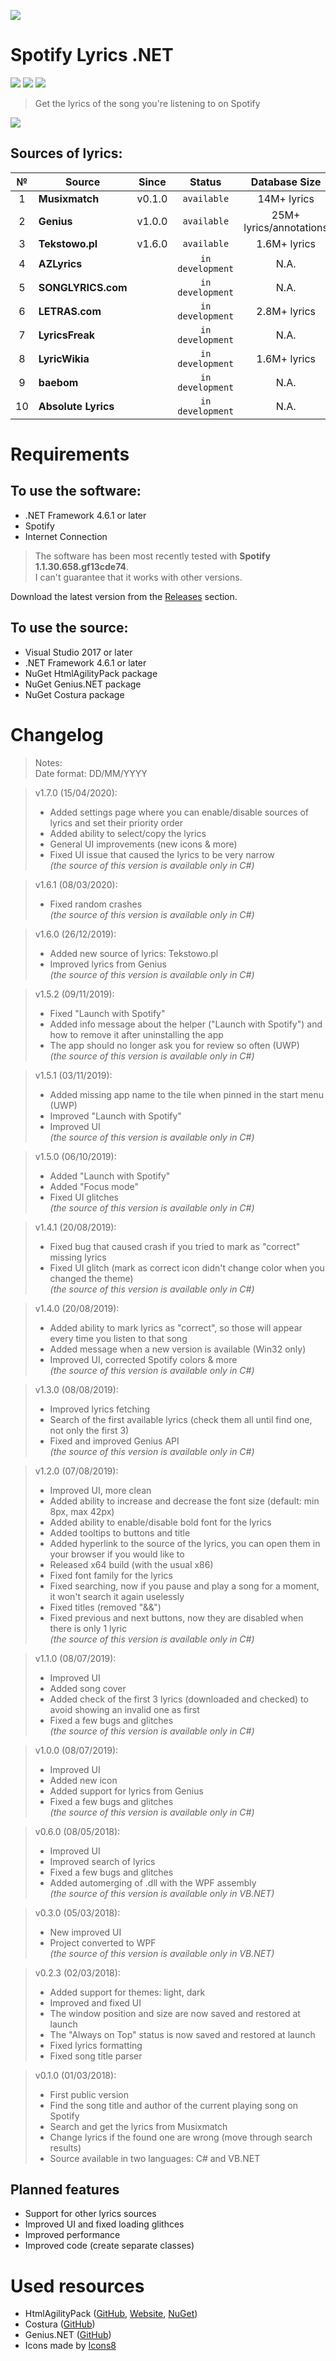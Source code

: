 ![](/Screenshots/SpotifyLyricsNET-logo-v1.png)
# Spotify Lyrics .NET
![](https://img.shields.io/badge/Build-Passing-success.svg?style=flat) ![](https://img.shields.io/badge/Current_Version_(WPF)-v1.7.0-red.svg?style=flat) ![](https://img.shields.io/badge/Current_Version_(UWP)-v1.7.0-green.svg?style=flat)
> Get the lyrics of the song you're listening to on Spotify

![](/Screenshots/SpotifyLyricsNET-v1.7.0.png)

## Sources of lyrics:
| № | Source | Since | Status | Database Size |
|     :---:      | ------------ |     :---:      |     :---:      |     :---:      |
| 1 | **Musixmatch** | v0.1.0 | `available` | 14M+ lyrics |
| 2 | **Genius** | v1.0.0 | `available` | 25M+ lyrics/annotations |
| 3 | **Tekstowo.pl** | v1.6.0 | `available` | 1.6M+ lyrics |
| 4 | **AZLyrics** | | `in development` | N.A. |
| 5 | **SONGLYRICS.com** | | `in development` | N.A. |
| 6 | **LETRAS.com** | | `in development` | 2.8M+ lyrics |
| 7 | **LyricsFreak** | | `in development` | N.A. |
| 8 | **LyricWikia** | | `in development` | 1.6M+ lyrics |
| 9 | **baebom** | | `in development` | N.A. |
| 10 | **Absolute Lyrics** | | `in development` | N.A. |

# Requirements
## To use the software:
- .NET Framework 4.6.1 or later
- Spotify
- Internet Connection

> The software has been most recently tested with **Spotify 1.1.30.658.gf13cde74**.<br>I can't guarantee that it works with other versions.

Download the latest version from the [Releases](https://github.com/JakubSteplowski/SpotifyLyricsNET/releases) section.

## To use the source:
- Visual Studio 2017 or later
- .NET Framework 4.6.1 or later
- NuGet HtmlAgilityPack package
- NuGet Genius.NET package
- NuGet Costura package

# Changelog

> Notes:<br>
> Date format: DD/MM/YYYY

>v1.7.0 (15/04/2020):
>- Added settings page where you can enable/disable sources of lyrics and set their priority order
>- Added ability to select/copy the lyrics
>- General UI improvements (new icons & more)
>- Fixed UI issue that caused the lyrics to be very narrow<br>
>*(the source of this version is available only in C#)*

>v1.6.1 (08/03/2020):
>- Fixed random crashes<br>
>*(the source of this version is available only in C#)*

>v1.6.0 (26/12/2019):
>- Added new source of lyrics: Tekstowo.pl
>- Improved lyrics from Genius<br>
>*(the source of this version is available only in C#)*

>v1.5.2 (09/11/2019):
>- Fixed "Launch with Spotify"
>- Added info message about the helper ("Launch with Spotify") and how to remove it after uninstalling the app
>- The app should no longer ask you for review so often (UWP)<br>
>*(the source of this version is available only in C#)*

>v1.5.1 (03/11/2019):
>- Added missing app name to the tile when pinned in the start menu (UWP)
>- Improved "Launch with Spotify"
>- Improved UI<br>
>*(the source of this version is available only in C#)*

>v1.5.0 (06/10/2019):
>- Added "Launch with Spotify"
>- Added "Focus mode"
>- Fixed UI glitches<br>
>*(the source of this version is available only in C#)*

>v1.4.1 (20/08/2019):
>- Fixed bug that caused crash if you tried to mark as "correct" missing lyrics
>- Fixed UI glitch (mark as correct icon didn't change color when you changed the theme)<br>
>*(the source of this version is available only in C#)*

>v1.4.0 (20/08/2019):
>- Added ability to mark lyrics as "correct", so those will appear every time you listen to that song
>- Added message when a new version is available (Win32 only)
>- Improved UI, corrected Spotify colors & more<br>
>*(the source of this version is available only in C#)*

>v1.3.0 (08/08/2019):
>- Improved lyrics fetching
>- Search of the first available lyrics (check them all until find one, not only the first 3)
>- Fixed and improved Genius API<br>
>*(the source of this version is available only in C#)*

>v1.2.0 (07/08/2019):
>- Improved UI, more clean
>- Added ability to increase and decrease the font size (default: min 8px, max 42px)
>- Added ability to enable/disable bold font for the lyrics
>- Added tooltips to buttons and title
>- Added hyperlink to the source of the lyrics, you can open them in your browser if you would like to
>- Released x64 build (with the usual x86)
>- Fixed font family for the lyrics
>- Fixed searching, now if you pause and play a song for a moment, it won't search it again uselessly
>- Fixed titles (removed "&&")
>- Fixed previous and next buttons, now they are disabled when there is only 1 lyric<br>
>*(the source of this version is available only in C#)*

>v1.1.0 (08/07/2019):
>- Improved UI
>- Added song cover
>- Added check of the first 3 lyrics (downloaded and checked) to avoid showing an invalid one as first
>- Fixed a few bugs and glitches<br>
>*(the source of this version is available only in C#)*

>v1.0.0 (08/07/2019):
>- Improved UI
>- Added new icon
>- Added support for lyrics from Genius
>- Fixed a few bugs and glitches<br>
>*(the source of this version is available only in C#)*

>v0.6.0 (08/05/2018):
>- Improved UI
>- Improved search of lyrics
>- Fixed a few bugs and glitches
>- Added automerging of .dll with the WPF assembly<br>
>*(the source of this version is available only in VB.NET)*

>v0.3.0 (05/03/2018):
>- New improved UI
>- Project converted to WPF<br>
>*(the source of this version is available only in VB.NET)*

>v0.2.3 (02/03/2018):
>- Added support for themes: light, dark
>- Improved and fixed UI
>- The window position and size are now saved and restored at launch
>- The "Always on Top" status is now saved and restored at launch
>- Fixed lyrics formatting
>- Fixed song title parser

>v0.1.0 (01/03/2018):
>- First public version
>- Find the song title and author of the current playing song on Spotify
>- Search and get the lyrics from Musixmatch
>- Change lyrics if the found one are wrong (move through search results)
>- Source available in two languages: C# and VB.NET

## Planned features
- Support for other lyrics sources
- Improved UI and fixed loading glithces
- Improved performance
- Improved code (create separate classes)

# Used resources

- HtmlAgilityPack ([GitHub](https://github.com/zzzprojects/html-agility-pack), [Website](http://html-agility-pack.net/), [NuGet](https://www.nuget.org/packages/HtmlAgilityPack/))
- Costura ([GitHub](https://github.com/Fody/Costura))
- Genius.NET ([GitHub](https://github.com/prajjwaldimri/Genius.NET))
- Icons made by [Icons8](icons8.com)
